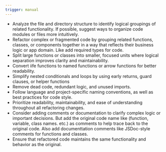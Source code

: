 ```yaml
---
trigger: manual
---
```


- Analyze the file and directory structure to identify logical groupings of related functionality. If possible, suggest ways to organize code modules or files more intuitively.
- Refactor complex or fragmented code by grouping related functions, classes, or components together in a way that reflects their business logic or app domain. Like add required types for code.
- Split large functions or classes into smaller, focused units where logical separation improves clarity and maintainability.
- Convert iife functions to named functions or arrow functions for better readability.
- Simplify nested conditionals and loops by using early returns, guard clauses, or helper functions
- Remove dead code, redundant logic, and unused imports.
- Follow language and project-specific naming conventions, as well as best practices for code style.
- Prioritize readability, maintainability, and ease of understanding throughout all refactoring changes.
- Consider adding comments or documentation to clarify complex logic or important decisions. But add the original code name like (function, variable, class names. etc.) as comments to help trace back to the original code. Also add documenttation comments like JSDoc-style comments for functions and classes.
- Ensure that refactored code maintains the same functionality and behavior as the original.

